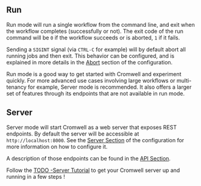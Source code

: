 ## Run

Run mode will run a single workflow from the command line, and exit when the workflow completes (successfully or not).
The exit code of the run command will be `0` if the workflow succeeds or is aborted, `1` if it fails.

Sending a `SIGINT` signal (via `CTRL-C` for example) will by default abort all running jobs and then exit.
This behavior can be configured, and is explained in more details in the [Abort](Configuring#abort) section of the configuration.

Run mode is a good way to get started with Cromwell and experiment quickly.
For more advanced use cases involving large workflows or multi-tenancy for example, Server mode is recommended. It also offers a larger set of features through its endpoints that are not available in run mode.

## Server

Server mode will start Cromwell as a web server that exposes REST endpoints.
By default the server will be accessible at `http://localhost:8000`. See the [Server Section](Configuring#server) of the configuration for more information on how to configure it.

A description of those endpoints can be found in the [API Section](api/RESTAPI).

Follow the [TODO -Server Tutorial](tutorials/ServerMode) to get your Cromwell server up and running in a few steps !
